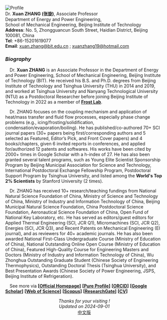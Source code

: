 ![Profile](https://note.youdao.com/yws/api/personal/file/WEB43b0f46a5beb8be7304945d2247e35f4?method=download&shareKey=6a6ca9ceb3e81395e1e0ed71dc81ea62)  
Dr. **Xuan ZHANG (张旋)**, Associate Professor  
Department of Energy and Power Engineering,  
School of Mechanical Engineering, Beijing Institute of Technology  
**Address**: No. 5, Zhongguancun South Street, Haidian District, Beijing 100081, China  
**Tel**: +86-15201619077  
**Email**: [<u>xuan.zhang@bit.edu.cn</u>](mailto:xuan.zhang@bit.edu.cn) ; [<u>xuanzhang19@hotmail.com</u>](mailto:xuanzhang19@hotmail.com)  

### ***Biography***  
&emsp;Dr. **Xuan ZHANG** is an Associate Professor in the Department of Energy and Power Engineering, School of Mechanical Engineering, Beijing Institute of Technology (BIT). He received his B.S. and Ph.D. degrees from Beijing Institute of Technology and Tsinghua University (THU) in 2014 and 2019, and worked at Tsinghua University and Nanyang Technological University (NTU) as a Postdoctoral Researcher before joining Beijing Institute of Technology in 2022 as a member of **[<u>Frost Lab</u>](https://www.x-mol.com/groups/FrostLab)**.  

&emsp;Dr. ZHANG focuses on the coupling mechanism and application of heat/mass transfer and fluid flow processes, especially phase change problems (e.g., icing/frosting/solidification, condensation/evaporation/boiling). He has published/co-authored 70+ SCI journal papers (30+ papers being first/corresponding authors and 5 selected as Featured, Editor’s Pick, and Front Cover papers) and 4 books/chapters, given 6 invited reports in conferences, and applied for/authorized 12 patents and softwares. His works have been cited by 2000+ times in Google Scholar with a h-index of 27. He has also been granted several talent programs, such as Young Elite Scientist Sponsorship Program by Beijing Municipal Association for Science and Technology, International Postdoctoral Exchange Fellowship Program, Postdoctoral Support Program by Tsinghua University, and listed among the **World's Top 2% Scientists** by Stanford University (2 times).  

&emsp;Dr. ZHANG has received 10+ research/teaching fundings from National Natural Science Foundation of China, Ministry of Science and Technology of China, Ministry of Industry and Information Technology of China, Beijing Municipal Natural Science Foundation, China Postdoctoral Science Foundation, Aeronautical Science Foundation of China, Open Fund of National Key Laboratory, etc. He has served as editors/guest editors for Applied Thermal Engineering (SCI, JCR Q1), Micromachines (SCI, JCR Q2), Energies (SCI, JCR Q3), and Recent Patents on Mechanical Engineering (EI journal), and as reviewers for 40+ academic journals. He has also been awarded National First-Class Undergraduate Course (Ministry of Education of China), National Outstanding Online Open Course (Ministry of Education of China), Featured High-Quality Course for Engineering Masters and Doctors (Ministry of Industry and Information Technology of China), Wu Zhonghua Outstanding Graduate Student (Chinese Society of Engineering Thermophysics), Outstanding Doctoral Thesis (Tsinghua University), and Best Presentation Awards (Chinese Society of Power Engineering, JSPS, Beijing Institute of Refrigeration).  

&emsp;See more via **[[<u>Official Homepage</u>](https://me.bit.edu.cn/szdw/jsml/rnydlgcx/zlydwgcyjs/fgjzc10/8a4feae1bc944c2eb6d859ead210573c.htm)]**  **[[<u>Pure Profile</u>](https://pure.bit.edu.cn/en/persons/xuan-zhang)]**  **[[<u>ORCID</u>](https://orcid.org/0000-0002-4999-7361)]**  **[[<u>Google Scholar</u>](https://scholar.google.com/citations?user=ebuOVAIAAAAJ)]**  **[[<u>Web of Science</u>](https://publons.com/researcher/AAB-1249-2020)]** **[[<u>Scopus</u>](https://www.scopus.com/authid/detail.uri?authorId=57142969300)]**  **[[<u>ResearchGate</u>](https://www.researchgate.net/profile/Xuan-Zhang-25)]**  **[[<u>CV</u>](https://www.jianguoyun.com/p/DXKBGGsQpsj_Bxj5o9gD)]**  

<p align="center"> <i> Thanks for your visiting ! <br /> 
Updated on 2024-09-01 </i> <br /> 
<a href="https://zh.xuanzhang.online"> 中文版 </a> </p> 
